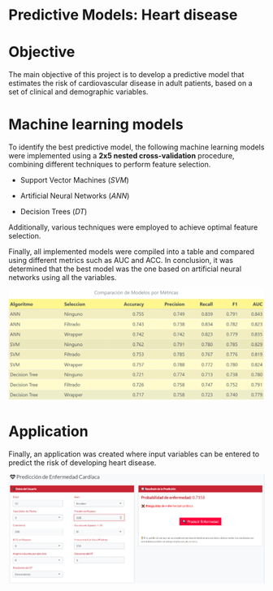 # Predictive Models: Heart disease


# Objective

The main objective of this project is to develop a predictive model that estimates the risk of cardiovascular disease in adult patients, based on a set of clinical and demographic variables.


# Machine learning models

To identify the best predictive model, the following machine learning models were implemented using a **2x5 nested cross-validation** procedure, combining different techniques to perform feature selection.

- Support Vector Machines (_SVM_)

- Artificial Neural Networks (_ANN_)

- Decision Trees (_DT_)

Additionally, various techniques were employed to achieve optimal feature selection.

Finally, all implemented models were compiled into a table and compared using different metrics such as AUC and ACC. In conclusion, it was determined that the best model was the one based on artificial neural networks using all the variables.

![](TablaComparativa.png)


# Application

Finally, an application was created where input variables can be entered to predict the risk of developing heart disease.

![](App/app_captura.png)